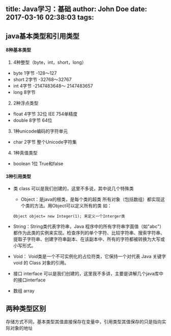 title: Java学习：基础
author: John Doe
date: 2017-03-16 02:38:03
tags:
---
## java基本类型和引用类型
#### 8种基本类型
1. 4种整型（byte，int，short，long）
 - byte 1字节 -128～127
 - short 2字节 -32768～32767
 - int 4字节 -2147483648～ 2147483657
 - long 8字节 
2. 2种浮点类型
 - float 4字节 32位 IEE 754单精度
 - double 8字节 64位 
3. 1种unicode编码的字符单元
 - char 2字节 整个Unicode字符集
4. 1种真值类型
 - boolean 1位 True和false

#### 3种引用类型
- 类 class
  可以是我们创建的，这里不多说，其中说几个特殊类
  - Object：是java的根类，是每个类的超类
  所有对象（包括数组）都实现这个类的方法。用Object可以定义所有的类 如： 
  
   `Object object= new Integer(1); 来定义一个Interger类` 

 - String：String类代表字符串，Java 程序中的所有字符串字面值（如"abc"）都作为此类的实例来实现。检查序列的单个字符、比较字符串、搜索字符串、提取子字符串、创建字符串副本、在该副本中、所有的字符都被转换为大写或小写形式。
 - Void： Void类是一个不可实例化的占位符类，它保持一个对代表 Java 关键字 void 的 Class 对象的引用。 
- 接口 interface
  可以是我们创建的，这里我不多讲，主要是讲解几个java库中的接口interface 
  

- 数组 array




## 两种类型区别
存储方式不同，基本类型其值直接保存在变量中，引用类型其值保存的只是指向实际对象的地址
